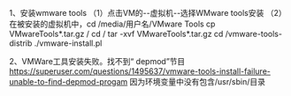 1、安装wmware tools
（1）点击VM的--虚拟机--选择WMware tools安装
（2）在被安装的虚拟机中，cd /media/用户名/VMware Tools
cp VMwareTools*.tar.gz  /
cd /
tar -xvf VMwareTools*.tar.gz
cd /vmware-tools-distrib
./vmware-install.pl


2、VMWare工具安装失败。找不到“ depmod”节目
https://superuser.com/questions/1495637/vmware-tools-install-failure-unable-to-find-depmod-progam
因为环境变量中没有包含/usr/sbin/目录